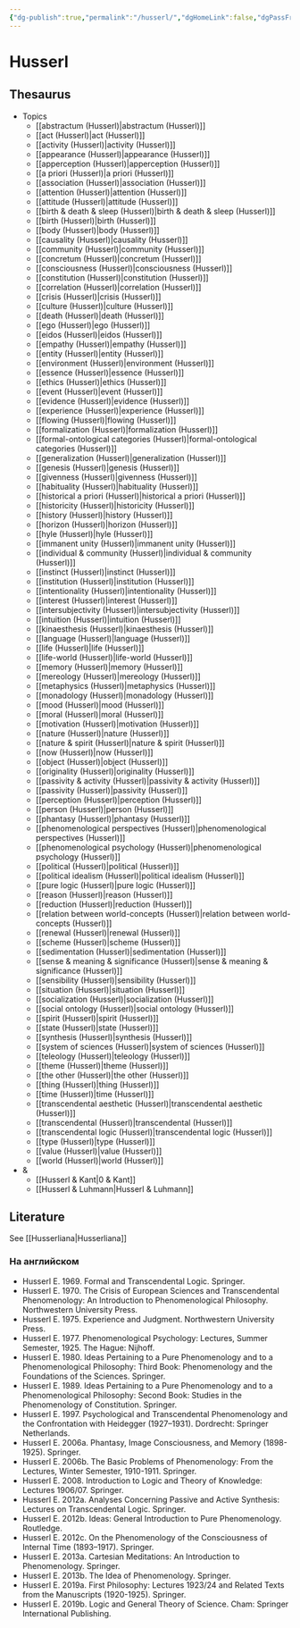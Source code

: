 ```yaml
---
{"dg-publish":true,"permalink":"/husserl/","dgHomeLink":false,"dgPassFrontmatter":false}
---
```


# Husserl
## Thesaurus
- Topics
	- [[abstractum (Husserl)|abstractum (Husserl)]]
	- [[act (Husserl)|act (Husserl)]]
	- [[activity (Husserl)|activity (Husserl)]]
	- [[appearance (Husserl)|appearance (Husserl)]]
	- [[apperception (Husserl)|apperception (Husserl)]]
	- [[a priori (Husserl)|a priori (Husserl)]]
	- [[association (Husserl)|association (Husserl)]]
	- [[attention (Husserl)|attention (Husserl)]]
	- [[attitude (Husserl)|attitude (Husserl)]]
	- [[birth & death & sleep (Husserl)|birth & death & sleep (Husserl)]]
	- [[birth (Husserl)|birth (Husserl)]]
	- [[body (Husserl)|body (Husserl)]]
	- [[causality (Husserl)|causality (Husserl)]]
	- [[community (Husserl)|community (Husserl)]]
	- [[concretum (Husserl)|concretum (Husserl)]]
	- [[consciousness (Husserl)|consciousness (Husserl)]]
	- [[constitution (Husserl)|constitution (Husserl)]]
	- [[correlation (Husserl)|correlation (Husserl)]]
	- [[crisis (Husserl)|crisis (Husserl)]]
	- [[culture (Husserl)|culture (Husserl)]]
	- [[death (Husserl)|death (Husserl)]]
	- [[ego (Husserl)|ego (Husserl)]]
	- [[eidos (Husserl)|eidos (Husserl)]]
	- [[empathy (Husserl)|empathy (Husserl)]]
	- [[entity (Husserl)|entity (Husserl)]]
	- [[environment (Husserl)|environment (Husserl)]]
	- [[essence (Husserl)|essence (Husserl)]]
	- [[ethics (Husserl)|ethics (Husserl)]]
	- [[event (Husserl)|event (Husserl)]]
	- [[evidence (Husserl)|evidence (Husserl)]]
	- [[experience (Husserl)|experience (Husserl)]]
	- [[flowing (Husserl)|flowing (Husserl)]]
	- [[formalization (Husserl)|formalization (Husserl)]]
	- [[formal-ontological categories (Husserl)|formal-ontological categories (Husserl)]]
	- [[generalization (Husserl)|generalization (Husserl)]]
	- [[genesis (Husserl)|genesis (Husserl)]]
	- [[givenness (Husserl)|givenness (Husserl)]]
	- [[habituality (Husserl)|habituality (Husserl)]]
	- [[historical a priori (Husserl)|historical a priori (Husserl)]]
	- [[historicity (Husserl)|historicity (Husserl)]]
	- [[history (Husserl)|history (Husserl)]]
	- [[horizon (Husserl)|horizon (Husserl)]]
	- [[hyle (Husserl)|hyle (Husserl)]]
	- [[immanent unity (Husserl)|immanent unity (Husserl)]]
	- [[individual & community (Husserl)|individual & community (Husserl)]]
	- [[instinct (Husserl)|instinct (Husserl)]]
	- [[institution (Husserl)|institution (Husserl)]]
	- [[intentionality (Husserl)|intentionality (Husserl)]]
	- [[interest (Husserl)|interest (Husserl)]]
	- [[intersubjectivity (Husserl)|intersubjectivity (Husserl)]]
	- [[intuition (Husserl)|intuition (Husserl)]]
	- [[kinaesthesis (Husserl)|kinaesthesis (Husserl)]]
	- [[language (Husserl)|language (Husserl)]]
	- [[life (Husserl)|life (Husserl)]]
	- [[life-world (Husserl)|life-world (Husserl)]]
	- [[memory (Husserl)|memory (Husserl)]]
	- [[mereology (Husserl)|mereology (Husserl)]]
	- [[metaphysics (Husserl)|metaphysics (Husserl)]]
	- [[monadology (Husserl)|monadology (Husserl)]]
	- [[mood (Husserl)|mood (Husserl)]]
	- [[moral (Husserl)|moral (Husserl)]]
	- [[motivation (Husserl)|motivation (Husserl)]]
	- [[nature (Husserl)|nature (Husserl)]]
	- [[nature & spirit (Husserl)|nature & spirit (Husserl)]]
	- [[now (Husserl)|now (Husserl)]]
	- [[object (Husserl)|object (Husserl)]]
	- [[originality (Husserl)|originality (Husserl)]]
	- [[passivity & activity (Husserl)|passivity & activity (Husserl)]]
	- [[passivity (Husserl)|passivity (Husserl)]]
	- [[perception (Husserl)|perception (Husserl)]]
	- [[person (Husserl)|person (Husserl)]]
	- [[phantasy (Husserl)|phantasy (Husserl)]]
	- [[phenomenological perspectives (Husserl)|phenomenological perspectives (Husserl)]]
	- [[phenomenological psychology (Husserl)|phenomenological psychology (Husserl)]]
	- [[political (Husserl)|political (Husserl)]]
	- [[political idealism (Husserl)|political idealism (Husserl)]]
	- [[pure logic (Husserl)|pure logic (Husserl)]]
	- [[reason (Husserl)|reason (Husserl)]]
	- [[reduction (Husserl)|reduction (Husserl)]]
	- [[relation between world-concepts (Husserl)|relation between world-concepts (Husserl)]]
	- [[renewal (Husserl)|renewal (Husserl)]]
	- [[scheme (Husserl)|scheme (Husserl)]]
	- [[sedimentation (Husserl)|sedimentation (Husserl)]]
	- [[sense & meaning & significance (Husserl)|sense & meaning & significance (Husserl)]]
	- [[sensibility (Husserl)|sensibility (Husserl)]]
	- [[situation (Husserl)|situation (Husserl)]]
	- [[socialization (Husserl)|socialization (Husserl)]]
	- [[social ontology (Husserl)|social ontology (Husserl)]]
	- [[spirit (Husserl)|spirit (Husserl)]]
	- [[state (Husserl)|state (Husserl)]]
	- [[synthesis (Husserl)|synthesis (Husserl)]]
	- [[system of sciences (Husserl)|system of sciences (Husserl)]]
	- [[teleology (Husserl)|teleology (Husserl)]]
	- [[theme (Husserl)|theme (Husserl)]]
	- [[the other (Husserl)|the other (Husserl)]]
	- [[thing (Husserl)|thing (Husserl)]]
	- [[time (Husserl)|time (Husserl)]]
	- [[transcendental aesthetic (Husserl)|transcendental aesthetic (Husserl)]]
	- [[transcendental (Husserl)|transcendental (Husserl)]]
	- [[transcendental logic (Husserl)|transcendental logic (Husserl)]]
	- [[type (Husserl)|type (Husserl)]]
	- [[value (Husserl)|value (Husserl)]]
	- [[world (Husserl)|world (Husserl)]]
- &
	- [[Husserl & Kant|0 & Kant]]
	- [[Husserl & Luhmann|Husserl & Luhmann]]


## Literature
See [[Husserliana|Husserliana]]


### На английском
- Husserl E. 1969. Formal and Transcendental Logic. Springer.
- Husserl E. 1970. The Crisis of European Sciences and Transcendental Phenomenology: An Introduction to Phenomenological Philosophy. Northwestern University Press.
- Husserl E. 1975. Experience and Judgment. Northwestern University Press.
- Husserl E. 1977. Phenomenological Psychology: Lectures, Summer Semester, 1925. The Hague: Nijhoff.
- Husserl E. 1980. Ideas Pertaining to a Pure Phenomenology and to a Phenomenological Philosophy: Third Book: Phenomenology and the Foundations of the Sciences. Springer.
- Husserl E. 1989. Ideas Pertaining to a Pure Phenomenology and to a Phenomenological Philosophy: Second Book: Studies in the Phenomenology of Constitution. Springer.
- Husserl E. 1997. Psychological and Transcendental Phenomenology and the Confrontation with Heidegger (1927–1931). Dordrecht: Springer Netherlands.
- Husserl E. 2006a. Phantasy, Image Consciousness, and Memory (1898-1925). Springer.
- Husserl E. 2006b. The Basic Problems of Phenomenology: From the Lectures, Winter Semester, 1910-1911. Springer.
- Husserl E. 2008. Introduction to Logic and Theory of Knowledge: Lectures 1906/07. Springer.
- Husserl E. 2012a. Analyses Concerning Passive and Active Synthesis: Lectures on Transcendental Logic. Springer.
- Husserl E. 2012b. Ideas: General Introduction to Pure Phenomenology. Routledge.
- Husserl E. 2012c. On the Phenomenology of the Consciousness of Internal Time (1893–1917). Springer.
- Husserl E. 2013a. Cartesian Meditations: An Introduction to Phenomenology. Springer.
- Husserl E. 2013b. The Idea of Phenomenology. Springer.
- Husserl E. 2019a. First Philosophy: Lectures 1923/24 and Related Texts from the Manuscripts (1920-1925). Springer.
- Husserl E. 2019b. Logic and General Theory of Science. Cham: Springer International Publishing.

